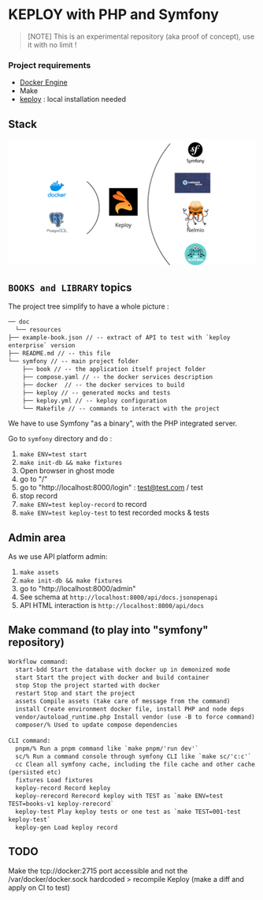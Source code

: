 # KEPLOY with PHP and Symfony

> [NOTE]
> This is an experimental repository (aka proof of concept), use it with no limit !

### Project requirements

- [Docker Engine](https://docs.docker.com/installation/)
- Make
- [keploy](https://keploy.io/docs/server/installation/) : local installation needed

## Stack

![stack.png](doc/resources/images/stack.png)

## `BOOKS and LIBRARY` topics

The project tree simplify to have a whole picture :

```shell
── doc
  └── resources
├── example-book.json // -- extract of API to test with `keploy enterprise` version
├── README.md // -- this file
└── symfony // -- main project folder
    ├── book // -- the application itself project folder
    ├── compose.yaml // -- the docker services description
    ├── docker  // -- the docker services to build
    ├── keploy // -- generated mocks and tests
    ├── keploy.yml // -- keploy configuration
    └── Makefile // -- commands to interact with the project
```

We have to use Symfony "as a binary", with the PHP integrated server.

Go to `symfony` directory and do :

1. `make ENV=test start`
2. `make init-db && make fixtures`
3. Open browser in ghost mode
4. go to "/"
5. go to "http://localhost:8000/login" : test@test.com / test
6. stop record
7. `make ENV=test keploy-record` to record
8. `make ENV=test keploy-test` to test recorded mocks & tests

## Admin area

As we use API platform admin:

1. `make assets`
2. `make init-db && make fixtures`
3. go to "http://localhost:8000/admin"
4. See schema at `http://localhost:8000/api/docs.jsonopenapi`
5. API HTML interaction is `http://localhost:8000/api/docs`

## Make command (to play into "symfony" repository)

```shell
Workflow command:
  start-bdd Start the database with docker up in demonized mode
  start Start the project with docker and build container
  stop Stop the project started with docker
  restart Stop and start the project
  assets Compile assets (take care of message from the command)
  install Create environment docker file, install PHP and node deps
  vendor/autoload_runtime.php Install vendor (use -B to force command)
  composer/% Used to update compose dependencies

CLI command:
  pnpm/% Run a pnpm command like `make pnpm/'run dev'`
  sc/% Run a command console through symfony CLI like `make sc/'c:c'`
  cc Clean all symfony cache, including the file cache and other cache (persisted etc)
  fixtures Load fixtures
  keploy-record Record keploy
  keploy-rerecord Rerecord keploy with TEST as `make ENV=test TEST=books-v1 keploy-rerecord`
  keploy-test Play keploy tests or one test as `make TEST=001-test keploy-test`
  keploy-gen Load keploy record
```

## TODO

Make the tcp://docker:2715 port accessible and not the /var/docker/docker.sock hardcoded > recompile Keploy (make a diff and apply on CI to test)
